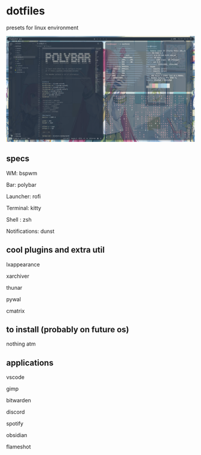 # dotfiles

presets for linux environment

![current fedora desktop](images/fedoradesk.png)

## specs

WM: bspwm

Bar: polybar

Launcher: rofi

Terminal: kitty

Shell : zsh

Notifications: dunst

## cool plugins and extra util

lxappearance

xarchiver

thunar

pywal

cmatrix

## to install (probably on future os)

nothing atm

## applications

vscode

gimp

bitwarden

discord

spotify

obsidian

flameshot
